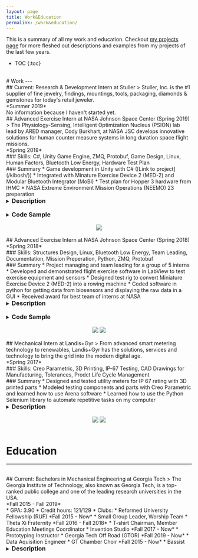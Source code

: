 ```yaml
---
layout: page
title: Work&Education
permalink: /work&education/
---
```

This is a summary of all my work and education. Checkout [my projects page](/projects/) for more fleshed out descriptions and examples from my projects of the last few years.


* TOC
{:toc}

<br>
# Work
---

<br>
## Current: Research & Development Intern at Stuller
> Stuller, Inc. is the #1 supplier of fine jewelry, findings, mountings, tools, packaging, diamonds & gemstones for today's retail jeweler.

<br>
*Summer 2019*

<br>
No information because I haven't started yet.

<br>
## Advanced Exercise Intern at NASA Johnson Space Center (Spring 2019)
> The Physiology-Sensing, Intelligent Optimization Nucleus (PSION) lab lead by ARED manager, Cody Burkhart, at NASA JSC develops innovative solutions for human counter measure systems in long duration space flight missions.

<br>
*Spring 2019*

<br>
### Skills: C#, Unity Game Engine, ZMQ, Protobuf, Game Design, Linux, Human Factors, Bluetooth Low Energy, Hardware Test Plan

<br>
### Summary
* Game development in Unity with C# ([Link to project](/kibosh/))
* Integrated with Minature Exercise Device 2 (MED-2) and Modular Bluetooth Integrator (MoBI)
* Test plan for Hopper 3 hardware from IHMC
* NASA Extreme Environment Mission Operations (NEEMO) 23 preperation

<br>
<details><summary><h3 style="margin: 0px; display: inline">Description</h3></summary>
<p>
This semester I focused on two projects: a test plan for new exercise hardware and primarily developing games to be tested on the NASA Extreme Environment Mission Operations (NEEMO). NEEMO serves an analogue for the International Space Station as well as future exploration missions. NEEMO is in a small underwater habitat that mimics the confined vehicles in space. So as part of a project to improve human fitness in long duration missions, I developed games to test if the interactive portion of the game will increase the user’s performance. These games involved integration with the in-house exercise hardware, Miniature Exercise Device 2 (MED-2), and the in-house software package, Modular Bluetooth Integrator (MoBI), which provided the interactive element, biometrics, and telemetry for our game.
<br>
<br>
The other project that I worked on was a test plan for Hopper 3. ER3 is trying to create a database of exercise devices that can be used to keep records/compare & contrast different devices and their applications. The test plan that I developed can be done by a layman and was used to profile the device and its exercise envelope. I also worked to execute the first application of this test plan on the Hopper 3.
<br>
<br>
I developed the game from scratch. I created all the backend in C# to communicate via ZMQ with the MED-2 and MoBI. This particular application had never been used up to this point. I generated protobuf files for C# for the first time and learned how to make the ZMQ reply/subscriber sockets. Having established the backend, I started working on game states and conditions. Every state in the game has a corresponding state of MED-2 and MoBI data. Having established where and when data was needed, I proceeded to create the actual game dynamics, visuals, and play. One key outcome of integrating with the data collection scripts is that we can now post-process the raw data from the game/user.
<br>
<br>
Having established the architecture for the software in Unity, I generated two different game variations. The first game matches user position to their location on the screen based on telemetry from the MED-2. The second game uses heart rate to position the player on the screen. While these games will not be the final versions delivered as an on-orbit asset, they will provide lessons learned for future VR gamification in the Physiology-Sensing, Intelligent Optimization Nucleus (PSION) Lab. Therefore, the most important part of my work was the backend development that provides the foundation for more complex future games. Particularly, the expansion of our communications between MoBI and MED-2 beyond python to a protocol streamline using C#, directly integrated with Unity, is a massive upgrade to our system foundations.
<br>
<br>
Although not a main focus of my field of study, I learned a lot of programming workflows and techniques this semester. As a result, I understand, better, how software fits into larger systems and have increased interest in collaborative projects between computer science and mechanical engineering. This internship has shown how good hardware enables interesting and powerful software applications to maximize their impact.

</p>
</details>
<br>

<details><summary><h3 style="margin: 0px; display: inline">Code Sample</h3></summary>
<p>
<div markdown="1">

```cs
//This requester is working in its own thread to communicate with the MED-2
private void RequesterWork()
    {
        AsyncIO.ForceDotNet.Force();
        //This is using the lazy pirate method of sending requests
        using (var requester = new RequestSocket())
        {
            NetMQTimer pollTime = new NetMQTimer(TimeSpan.FromMilliseconds(100));

            requester.Connect("tcp://" + hostC + ":" + portC);
            using (var poller = new NetMQPoller { requester, pollTime })
            {
                requester.SendReady += (s, a) =>
                {
                    if (_messageQueue.TryDequeue(out req))
                    {
                        message = req.ToByteArray();
                        a.Socket.SendFrame(message);
                    }
                    if (_requesterCancelled)
                    {
                        poller.Stop();
                    }
                };
                requester.ReceiveReady += (s, a) =>
                {
                    reply = requester.ReceiveFrameString();
                    if (_requesterCancelled)
                    {
                        poller.Stop();
                    }
                };
                poller.Run();
            }
            requester.Close();
        }
    }
```

</div>
</p>
</details>

<br>
<div class="separator" style="clear: both; text-align: center;">
<a href='https://photos.google.com/share/AF1QipPXcma2HXJVc1wXmNLYSqzrReAGTpmpkTg9VoSiUcx6UCXcp5Fx2g8FDnbRW3lJVg?key=MThMU05INlhmTEpzS1d2VDRIVFZkcVJWc0xVdUN3&source=ctrlq.org'><img src='https://lh3.googleusercontent.com/LckSD6euePL7ib0pA993QtHsHdseX1oZ3vqIj1ECYUmXMa7i8S8h3UVCX0K4WrFERvOULAvPHloHD5L8bviTqcFvdUl2E7zYBurQK5DvVRzdEEGFZ8LiXO9PAKj2ZFpfAmm6S6UhRiQ=w2400' style="max-height: 400px; position: relative;"/></a>
</div>

<br>
## Advanced Exercise Intern at NASA Johnson Space Center (Spring 2018)

<br>
*Spring 2018*

<br>
### Skills: Structures Design, Linux, Bluetooth Low Energy, Team Leading, Documentation, Mission Preperation, Python, ZMQ, Protobuf

<br>
### Summary
* Project managing and team leading for a group of 5 interns 
* Developed and demonstrated flight exercise software in LabView to test exercise equipment and sensors
* Designed test rig to convert Miniature Exercise Device 2 (MED-2) into a rowing machine
* Coded software in python for getting data from biosensors and displaying the raw data in a GUI
* Received award for best team of interns at NASA

<br>
<details><summary><h3 style="margin: 0px; display: inline">Description</h3></summary>
<p>
At NASA JSC in the Spring of 2018, I had the opportunity to work with a team of 5 interns as an Advanced Exercise Development Intern. ER3, the robotics and
simulation branch I worked under, is tasked with maintaining and developing current and future exercise solutions for The International Space Station and long
duration space flight missions. The intern team I worked with was charged with preparing software and an experiment for the NASA Extreme Environment
Mission Operations (NEEMO). NEEMO is an underwater ground analog for space flight missions, and we created a test to validate new technologies being
developed for long duration missions. Details of our project are as follows: develop a software application that can display data in an interactive and visual way,
create procedures for an experiment on NEEMO to test our application as well as the MED-2 (Miniature Exercise Device 2) with its rowing functionality, and test
sensors with a Modular Bluetooth Integrator (MoBI) which will be integrated into the application.
<br>
<br>
I functioned as a Team lead and software engineer. I worked on backend software that helped tunnel the data from MoBI to our application. Additionally, I
supported the design, prototyping, and testing of our GUI. I designed a tower for testing rowing on the MED. I ran compatibility and functionality tests for sensors
with MoBI. As a Team lead I arraigned meetings, brought food, and helped set goals for our work. I also acted as a point of contact for external groups such as
our mentors and any other external help we needed. I also made, managed, and ran the demonstrations and presentations for our branch chiefs. Towards the
end of the semester, I designed a rowing rig in Creo Parametric that allows the MED-2 to be used as a seated rowing device.
We successfully setup and tested MoBI on a Raspberry Pi 3 platform for the first time. Furthermore, we demonstrated real time data flow with Polar H7 and the
Empatica E4 such that those devices could be used on NEEMO or Space Station. We developed from concept to product for our application. We also developed
the entire experiment to be used on NEEMO. This rowing rig was later built by interns after me and tested by the lab.
I’ve learned a lot more python. I learned a lot about Bluetooth, sensors, and Linux. From a business engineering side of things, I was able to have a lot of
conversations about the structure of NASA and why it works and how it needs to improve. Leading taught me a lot about scheduling time and breaking down the
task of developing a project. Together, our team pioneered new ways to collect human data in real time for spaceflights.
</p>
</details>

<br>
<details><summary><h3 style="margin: 0px; display: inline">Code Sample</h3></summary>
<p>
<div markdown="1">

```python
# This class is used to subscribe to the heart rate data published by MoBI
class HeartRateMeasurement(object):
    host = "192.168.0.101"
    context = zmq.Context()
    subSocket = context.socket(zmq.SUB)
    subSocket.connect("tcp://%s:5556" % host)
    subSocket.setsockopt_string(zmq.SUBSCRIBE, "")
    topicName = "Polar H7 AEA87610/Heart Rate/Heart Rate Measurement"

    # call this method to get the heart rate as passed from MoBI
    @classmethod
    def getHR(cls):
        rate = 0
        try:
            while True:
                try:
                    packetString = cls.subSocket.recv(zmq.NOBLOCK)
                except zmq.ZMQError:
                    return rate
                btPacket = BtPacket_pb2.BtPacket()
                btPacket.ParseFromString(packetString)
                if btPacket.topicName == cls.topicName:
                    print(btPacket.topicName)
                    data = btPacket.data
                    rate = int(data[2:4], 16)
                    print(" heart rate: %d" % rate)

        except KeyboardInterrupt:
            exit(0)
        return rate
```

</div>
</p>
</details>

<br>
<div class="separator" style="clear: both; text-align: center;">
<a href='https://photos.google.com/share/AF1QipOv7u9SQpfJVo_DFKJFrT0T2P5NJLjSePt1DRpmz9Zr_3HHiCSTXpr8W-UnJMTXhA?key=UWtjbm9PNlBjZEU5dlVpb2dBNk53cG8xX29UNEhB&source=ctrlq.org'><img src='https://lh3.googleusercontent.com/ERzSGNXqC8YCEsgkIUQWP2MX8nUW9nwFH3ayoNIgLJOclq4ckg842pqnJm347hqIbX4uL4WHkG_q-kUeslZcOhOKs7HfDgqelq4l_5wKkmclmBzDiqyty6iA6NgSlcAXHkyZeIn4fm4=w2400' style="max-width: 49%; position: relative;"/></a>
<a href='https://photos.google.com/share/AF1QipOn8-58uW6O-VgotFAZdHjaPgwHo83AW8KnlVCQfL_KO7zgeHOK6_9Krxytg4Nc5Q?key=cktvX3Q1ZFJqSWV1R3dRLWZIb1FINFY3ODhZWnRR&source=ctrlq.org'><img src='https://lh3.googleusercontent.com/PSIgBabIXNqQAmnZoQN_PD3gy877pplVjFJrbtvXWqfAehbfNq4C4i8NhM0mzA3B9JXHNti-lgzU35B8ESSf93dyuVcM6jF4tvDGlkGmbzYWjYbBbLJkt7qYeO7QW7x6yaw-zSiPuLM=w2400' style="max-width: 49%; position: relative;"/></a>
</div>

<br>
## Mechanical Intern at Landis+Gyr
> From advanced smart metering technology to renewables, Landis+Gyr has the solutions, services and technology to bring the grid into the modern digital age.

<br>
*Spring 2017*

<br>
### Skills: Creo Parametric, 3D Printing, IP-67 Testing, CAD Drawings for Manufacturing, Tolerances, Prodct Life Cycle Management

<br>
### Summary
* Designed and tested utility meters for IP 67 rating with 3D printed parts
* Modeled testing components and parts with Creo Parametric and learned how to use Arena software
* Learned how to use the Python Selenium library to automate repetitive tasks on my computer


<br>
<details><summary><h3 style="margin: 0px; display: inline">Description</h3></summary>
<p>
The mechanical team at Landis+Gyr develops water proof enclosures for electrical meters. Currently, all the utility meters are becoming radio controlled, so that
they can wirelessly send data without having anyone go read the actual meter. The point of enclosure design is to make sure the meters can withstand wet and
dirty conditions while having their antennas, power cables, and internet cables be external. With Landis+Gyr I've learned how to use Creo Parametric to create
and edit parts and drawings. I came in with no Creo experience. I had cadding experience, but I still had to learn the new program. I also learned how to do
cabling, the process of routing cables in the enclosures to see how long they need to be and where they will fit in the assembly instructions.
<br>
<br>
One of my tasks
was to edit and make professional engineering drawings for manufacturers and assembly plants based on decisions of the main engineers. I also conducted
IP67 testing. IP67 is a standard for how waterproof an design is. Specifically, something has to stay under a meter of water for 30 minutes without leaking. In
order to test this, I had to make test rigs that either submerged the testing part or 3D printed adapters for pipes so that I could fill them with water. I worked on
contacting suppliers to test and get materials for test rigs. Additionally, I tested different gasket cut outs and materials for enclosures. When waiting for
assignments, I started learning how to automate my browser using python with the selenium library. It was really engaging and fun to watch my computer start to
take over my menial tasks and do them with 100 percent precision and at a much faster rate. The main task I automated was updating part revision numbers in
the software that managed revision histories.
</p>
</details>

<br>
<div class="separator" style="clear: both; text-align: center;">
<a href='https://photos.google.com/share/AF1QipPvSbFC1PTlgx0i-dF4BAwLZKmwI5SxaknJoAkEL3kVP0ZJDyX4Ato6Au2ZFjFwhA?key=OEUtM2Y5N3FtSTM0aHlLdW5pZl9DRDluNDRpV3d3&source=ctrlq.org'><img src='https://lh3.googleusercontent.com/zUP242m9erMlKklC0SUJxHRgm1inXRtI-FOAYRhLl_uLpp77atqggwowifbnQP4oWl5iVEOCcV9brshjXt_cxWBRiWXrk6gxvnSXLJ6rKyTiihFL_yDBQyBP7bpqWLtGFsSPB_wg0fc=w2400' style="max-width: 49%; position: relative;"/></a>
<a href='https://photos.google.com/share/AF1QipPw593ngFU8AB0v-pMIA4b6XPqcVvPLI6-5Bb15k6HfIqHPh3tX7SRCeho8bYTQDA?key=ZGRXRW9QTUsydGM5OWhzbzR0YTZhZlBkYnBtS1ln&source=ctrlq.org'><img src='https://lh3.googleusercontent.com/xFCxeoG7LolzrxDuA_Jg8r_JQnzTmMb2YH7kNm-oph-ZvyA6KTHnfEfqXcyoxW0bqcNYacKXqqksZNnw5hgWc8KxSGUvp--YoGPnqyxBc6_N3rJy_hR4sfsEbn_q7SlB-R97fUothHg=w2400' style="max-width: 49%; position: relative;"/></a>
</div>
<br>

# Education
---

<br>
## Current: Bachelors in Mechanical Engineering at Georgia Tech
> The Georgia Institute of Technology, also known as Georgia Tech, is a top-ranked public college and one of the leading research universities in the USA.

<br>
*Fall 2015 - Fall 2019*

<br>
* GPA: 3.90
* Credit hours: 121/129
* Clubs:
	* Reformed University Fellowship (RUF) *Fall 2015 - Now*
		* Small Group Leader, Worship Team
	* Theta Xi Fraternity *Fall 2016 - Fall 2018*
		* T-shirt Chairman, Member Education Meetings Coordinator
	* Invention Studio *Fall 2017 - Now*
		* Prototyping Instructor
	* Georgia Tech Off Road (GTOR) *Fall 2019 - Now*
		* Data Aquisition Engineer
	* GT Chamber Choir *Fall 2015 - Now*
		* Bassist

<br>
<details><summary><h3 style="margin: 0px; display: inline">Description</h3></summary>
<p>

<br>
At Georgia Tech, I have taken up to senior level classes in Mechanical Engineering which includes the following classes: Circuits and Electronics, Statics,
Dynamics, Fluid Dynamics, Thermodynamics, Numerical Methods with Matlab, Heat Transfer, Deformable Bodies, System Dynamics, and a design and build
class. In the design and build class, I worked with a team of 3 other students to create a mechatronics robot to compete with other team's robots. I learned to
use and program a myRIO with LabView and work with various sensors to collect data. Outside of my major, I have taken a couple of classes in the computer
science major. The classes are Introduction to Java and course that covered computers from transistors to programming in C including programming in
Assembly and the circuitry of computers. In addition to analytical skills, I have learned and used a lot of design and prototyping skills both in and out of the classroom. My work with the
Invention Studio Maker Space and Georgia Tech Off Road develops and hones my engineering acuity.
</p>
</details>